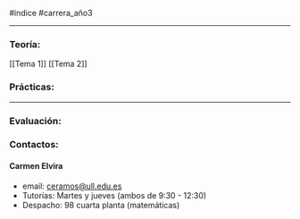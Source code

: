 #índice #carrera_año3 
___
### Teoría:
[[Tema 1]]
[[Tema 2]]

### Prácticas:
___
### Evaluación:

### Contactos:
#### Carmen Elvira
+ email: ceramos@ull.edu.es
+ Tutorías: Martes y jueves (ambos de 9:30 - 12:30)
+ Despacho: 98 cuarta planta (matemáticas)
